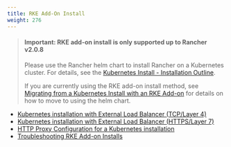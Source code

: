 ```yaml
---
title: RKE Add-On Install
weight: 276
---
```


> #### **Important: RKE add-on install is only supported up to Rancher v2.0.8**
>
>Please use the Rancher helm chart to install Rancher on a Kubernetes cluster. For details, see the [Kubernetes Install - Installation Outline]({{<baseurl>}}/rancher/latest/en/installation/options/helm2/#installation-outline).
>
>If you are currently using the RKE add-on install method, see [Migrating from a Kubernetes Install with an RKE Add-on]({{<baseurl>}}/rancher/latest/en/upgrades/upgrades/migrating-from-rke-add-on/) for details on how to move to using the helm chart.


* [Kubernetes installation with External Load Balancer (TCP/Layer 4)]({{<baseurl>}}/rancher/latest/en/installation/options/helm2/rke-add-on/layer-4-lb)
* [Kubernetes installation with External Load Balancer (HTTPS/Layer 7)]({{<baseurl>}}/rancher/latest/en/installation/options/helm2/rke-add-on/layer-7-lb)
* [HTTP Proxy Configuration for a Kubernetes installation]({{<baseurl>}}/rancher/latest/en/installation/options/helm2/rke-add-on/proxy/)
* [Troubleshooting RKE Add-on Installs]({{<baseurl>}}/rancher/latest/en/installation/options/helm2/rke-add-on/troubleshooting/)
